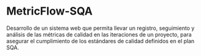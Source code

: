 # MetricFlow-SQA
Desarrollo de un sistema web que permita llevar un registro, seguimiento y análisis de las métricas de calidad en las iteraciones de un proyecto, para asegurar el cumplimiento de los estándares de calidad definidos en el plan SQA.
